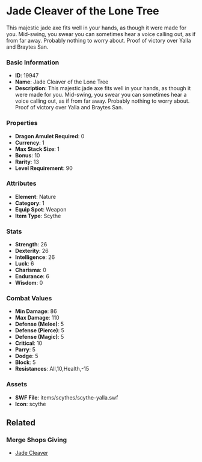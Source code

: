 # Jade Cleaver of the Lone Tree

This majestic jade axe fits well in your hands, as though it were made for you. Mid-swing, you swear you can sometimes hear a voice calling out, as if from far away. Probably nothing to worry about. Proof of victory over Yalla and Braytes San.

### Basic Information

- **ID**: 19947
- **Name**: Jade Cleaver of the Lone Tree
- **Description**: This majestic jade axe fits well in your hands, as though it were made for you. Mid-swing, you swear you can sometimes hear a voice calling out, as if from far away. Probably nothing to worry about. Proof of victory over Yalla and Braytes San.

### Properties

- **Dragon Amulet Required**: 0
- **Currency**: 1
- **Max Stack Size**: 1
- **Bonus**: 10
- **Rarity**: 13
- **Level Requirement**: 90

### Attributes

- **Element**: Nature
- **Category**: 1
- **Equip Spot**: Weapon
- **Item Type**: Scythe

### Stats

- **Strength**: 26
- **Dexterity**: 26
- **Intelligence**: 26
- **Luck**: 6
- **Charisma**: 0
- **Endurance**: 6
- **Wisdom**: 0

### Combat Values

- **Min Damage**: 86
- **Max Damage**: 110
- **Defense (Melee)**: 5
- **Defense (Pierce)**: 5
- **Defense (Magic)**: 5
- **Critical**: 10
- **Parry**: 5
- **Dodge**: 5
- **Block**: 5
- **Resistances**: All,10,Health,-15

### Assets

- **SWF File**: items/scythes/scythe-yalla.swf
- **Icon**: scythe

## Related

### Merge Shops Giving

- [Jade Cleaver](../merge-shops/329-jade-cleaver.md)

